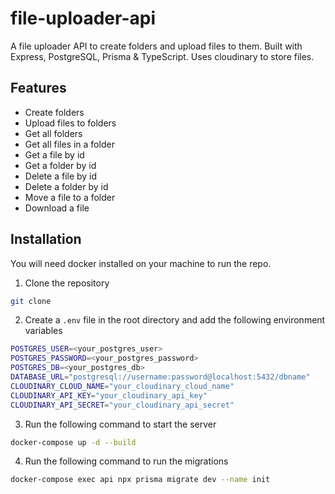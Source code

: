 # file-uploader-api

A file uploader API to create folders and upload files to them. Built with Express, PostgreSQL, Prisma & TypeScript. Uses cloudinary to store files.

## Features

- Create folders
- Upload files to folders
- Get all folders
- Get all files in a folder
- Get a file by id
- Get a folder by id
- Delete a file by id
- Delete a folder by id
- Move a file to a folder
- Download a file

## Installation

You will need docker installed on your machine to run the repo.

1. Clone the repository

```bash
git clone
```

2. Create a `.env` file in the root directory and add the following environment variables

```bash
POSTGRES_USER=<your_postgres_user>
POSTGRES_PASSWORD=<your_postgres_password>
POSTGRES_DB=<your_postgres_db>
DATABASE_URL="postgresql://username:password@localhost:5432/dbname"
CLOUDINARY_CLOUD_NAME="your_cloudinary_cloud_name"
CLOUDINARY_API_KEY="your_cloudinary_api_key"
CLOUDINARY_API_SECRET="your_cloudinary_api_secret"
```

3. Run the following command to start the server

```bash
docker-compose up -d --build
```

4. Run the following command to run the migrations

```bash
docker-compose exec api npx prisma migrate dev --name init
```

